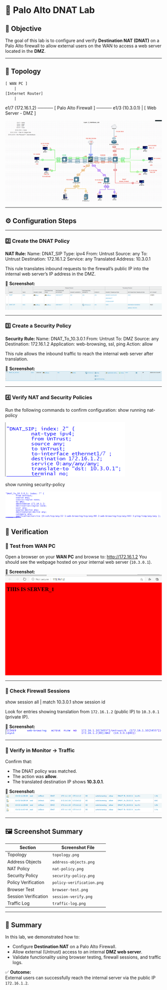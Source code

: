 # 🧱 Palo Alto DNAT Lab

## 🎯 Objective
The goal of this lab is to configure and verify **Destination NAT (DNAT)** on a Palo Alto firewall to allow external users on the WAN to access a web server located in the **DMZ**.

---

## 🧩 Topology

    [ WAN PC ] 
        |
    [Internet Router]
        |
   e1/7 (172.16.1.2) ───── [ Palo Alto Firewall ] ───── e1/3 (10.3.0.1)
                                |
                               [ Web Server - DMZ ]



![Topology](../assets/screenshots/dnat/topology.png)

---

## ⚙️ Configuration Steps

---

### 2️⃣ Create the DNAT Policy
**NAT Rule:**
Name: DNAT_SIP
Type: ipv4
From: Untrust
Source: any
To: Untrust
Destination: 172.16.1.2
Service: any
Translated Address: 10.3.0.1

This rule translates inbound requests to the firewall’s public IP into the internal web server’s IP address in the DMZ.

📸 **Screenshot:**  
![NAT Policy](../assets/screenshots/dnat/nat-policy.png)

---

### 3️⃣ Create a Security Policy
**Security Rule:**
Name: DNAT_To_10.3.0.1
From: Untrust
To: DMZ
Source: any
Destination: 172.16.1.2
Application: web-browsing, ssl, ping
Action: allow

This rule allows the inbound traffic to reach the internal web server after translation.

📸 **Screenshot:**  
![Security Policy](../assets/screenshots/dnat/security-policy.png)

---

### 4️⃣ Verify NAT and Security Policies
Run the following commands to confirm configuration:
show running nat-policy

![Policy Verification](../assets/screenshots/dnat/nat-policy-verification.png)

show running security-policy

![Policy Verification](../assets/screenshots/dnat/security-policy-verification.png)

## 🧪 Verification

### 🔹 Test from WAN PC
Open a browser on your **WAN PC** and browse to:
http://172.16.1.2
You should see the webpage hosted on your internal web server (`10.3.0.1`).

📸 **Screenshot:**  
![Browser Test](../assets/screenshots/dnat/browser-test.png)

---

### 🔹 Check Firewall Sessions
show session all | match 10.3.0.1
show session id <session-id>

Look for entries showing translation from `172.16.1.2` (public IP) to `10.3.0.1` (private IP).

📸 **Screenshot:**  
![Session Verification](../assets/screenshots/dnat/session-verify.png)

---

### 🔹 Verify in Monitor → Traffic
Confirm that:
- The DNAT policy was matched.
- The action was **allow**.
- The translated destination IP shows **10.3.0.1**.

📸 **Screenshot:**  
![Traffic Log](../assets/screenshots/dnat/traffic-log.png)

---

## 🖼️ Screenshot Summary
| Section | Screenshot File |
|----------|------------------|
| Topology | `topology.png` |
| Address Objects | `address-objects.png` |
| NAT Policy | `nat-policy.png` |
| Security Policy | `security-policy.png` |
| Policy Verification | `policy-verification.png` |
| Browser Test | `browser-test.png` |
| Session Verification | `session-verify.png` |
| Traffic Log | `traffic-log.png` |

---

## 🧾 Summary
In this lab, we demonstrated how to:
- Configure **Destination NAT** on a Palo Alto Firewall.
- Allow external (Untrust) access to an internal **DMZ web server**.
- Validate functionality using browser testing, firewall sessions, and traffic logs.

✅ **Outcome:**  
External users can successfully reach the internal server via the public IP `172.16.1.2`.




